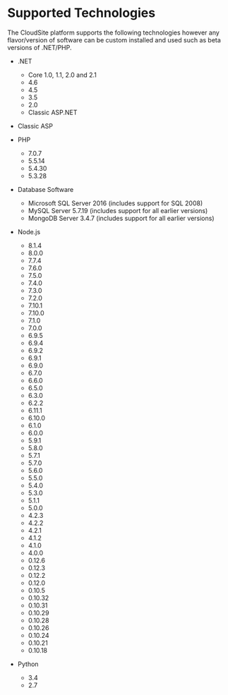 # Supported Technologies

The CloudSite platform supports the following technologies however any flavor/version of software can be custom installed and used such as beta versions of .NET/PHP.

* .NET
  * Core 1.0, 1.1, 2.0 and 2.1
  * 4.6
  * 4.5
  * 3.5
  * 2.0
  * Classic ASP.NET

* Classic ASP

* PHP
  * 7.0.7
  * 5.5.14
  * 5.4.30
  * 5.3.28

* Database Software
  * Microsoft SQL Server 2016 (includes support for SQL 2008)
  * MySQL Server 5.7.19 (includes support for all earlier versions)
  * MongoDB Server 3.4.7 (includes support for all earlier versions)

* Node.js
  * 8.1.4
  * 8.0.0
  * 7.7.4
  * 7.6.0
  * 7.5.0
  * 7.4.0
  * 7.3.0
  * 7.2.0
  * 7.10.1
  * 7.10.0
  * 7.1.0
  * 7.0.0
  * 6.9.5
  * 6.9.4
  * 6.9.2
  * 6.9.1
  * 6.9.0
  * 6.7.0
  * 6.6.0
  * 6.5.0
  * 6.3.0
  * 6.2.2
  * 6.11.1
  * 6.10.0
  * 6.1.0
  * 6.0.0
  * 5.9.1
  * 5.8.0
  * 5.7.1
  * 5.7.0
  * 5.6.0
  * 5.5.0
  * 5.4.0
  * 5.3.0
  * 5.1.1
  * 5.0.0
  * 4.2.3
  * 4.2.2
  * 4.2.1
  * 4.1.2
  * 4.1.0
  * 4.0.0
  * 0.12.6
  * 0.12.3
  * 0.12.2
  * 0.12.0
  * 0.10.5
  * 0.10.32
  * 0.10.31
  * 0.10.29
  * 0.10.28
  * 0.10.26
  * 0.10.24
  * 0.10.21
  * 0.10.18

* Python
  * 3.4
  * 2.7
